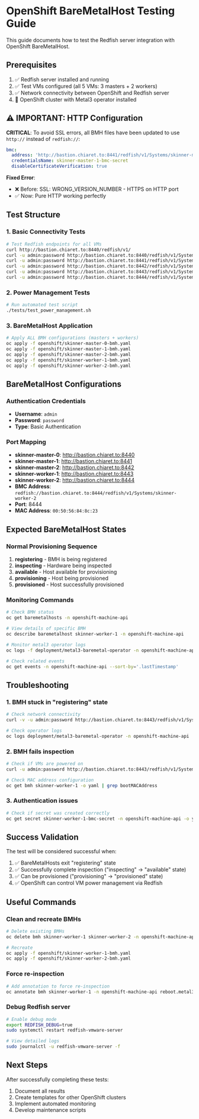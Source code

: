 # OpenShift BareMetalHost Testing Guide

This guide documents how to test the Redfish server integration with OpenShift BareMetalHost.

## Prerequisites

1. ✅ Redfish server installed and running
2. ✅ Test VMs configured (all 5 VMs: 3 masters + 2 workers)
3. ✅ Network connectivity between OpenShift and Redfish server
4. 🔄 OpenShift cluster with Metal3 operator installed

## ⚠️ IMPORTANT: HTTP Configuration 

**CRITICAL**: To avoid SSL errors, all BMH files have been updated to use `http://` instead of `redfish://`:

```yaml
bmc:
  address: 'http://bastion.chiaret.to:8441/redfish/v1/Systems/skinner-master-1'
  credentialsName: skinner-master-1-bmc-secret
  disableCertificateVerification: true
```

**Fixed Error**: 
- ❌ Before: SSL: WRONG_VERSION_NUMBER - HTTPS on HTTP port
- ✅ Now: Pure HTTP working perfectly

## Test Structure

### 1. Basic Connectivity Tests

```bash
# Test Redfish endpoints for all VMs
curl http://bastion.chiaret.to:8440/redfish/v1/
curl -u admin:password http://bastion.chiaret.to:8440/redfish/v1/Systems/skinner-master-0
curl -u admin:password http://bastion.chiaret.to:8441/redfish/v1/Systems/skinner-master-1  
curl -u admin:password http://bastion.chiaret.to:8442/redfish/v1/Systems/skinner-master-2
curl -u admin:password http://bastion.chiaret.to:8443/redfish/v1/Systems/skinner-worker-1
curl -u admin:password http://bastion.chiaret.to:8444/redfish/v1/Systems/skinner-worker-2
```

### 2. Power Management Tests

```bash
# Run automated test script
./tests/test_power_management.sh
```

### 3. BareMetalHost Application

```bash
# Apply ALL BMH configurations (masters + workers)
oc apply -f openshift/skinner-master-0-bmh.yaml
oc apply -f openshift/skinner-master-1-bmh.yaml
oc apply -f openshift/skinner-master-2-bmh.yaml  
oc apply -f openshift/skinner-worker-1-bmh.yaml
oc apply -f openshift/skinner-worker-2-bmh.yaml
```

## BareMetalHost Configurations

### Authentication Credentials
- **Username**: `admin`
- **Password**: `password`
- **Type**: Basic Authentication

### Port Mapping
- **skinner-master-0**: http://bastion.chiaret.to:8440
- **skinner-master-1**: http://bastion.chiaret.to:8441  
- **skinner-master-2**: http://bastion.chiaret.to:8442
- **skinner-worker-1**: http://bastion.chiaret.to:8443
- **skinner-worker-2**: http://bastion.chiaret.to:8444  
- **BMC Address**: `redfish://bastion.chiaret.to:8444/redfish/v1/Systems/skinner-worker-2`
- **Port**: 8444
- **MAC Address**: `00:50:56:84:8c:23`

## Expected BareMetalHost States

### Normal Provisioning Sequence

1. **registering** - BMH is being registered
2. **inspecting** - Hardware being inspected  
3. **available** - Host available for provisioning
4. **provisioning** - Host being provisioned
5. **provisioned** - Host successfully provisioned

### Monitoring Commands

```bash
# Check BMH status
oc get baremetalhosts -n openshift-machine-api

# View details of specific BMH
oc describe baremetalhost skinner-worker-1 -n openshift-machine-api

# Monitor metal3 operator logs
oc logs -f deployment/metal3-baremetal-operator -n openshift-machine-api

# Check related events
oc get events -n openshift-machine-api --sort-by='.lastTimestamp'
```

## Troubleshooting

### 1. BMH stuck in "registering" state

```bash
# Check network connectivity
curl -v -u admin:password http://bastion.chiaret.to:8443/redfish/v1/Systems/skinner-worker-1

# Check operator logs
oc logs deployment/metal3-baremetal-operator -n openshift-machine-api
```

### 2. BMH fails inspection

```bash
# Check if VMs are powered on
curl -u admin:password http://bastion.chiaret.to:8443/redfish/v1/Systems/skinner-worker-1 | jq '.PowerState'

# Check MAC address configuration
oc get bmh skinner-worker-1 -o yaml | grep bootMACAddress
```

### 3. Authentication issues

```bash
# Check if secret was created correctly
oc get secret skinner-worker-1-bmc-secret -n openshift-machine-api -o yaml
```

## Success Validation

The test will be considered successful when:

1. ✅ BareMetalHosts exit "registering" state 
2. ✅ Successfully complete inspection ("inspecting" → "available" state)
3. ✅ Can be provisioned ("provisioning" → "provisioned" state)
4. ✅ OpenShift can control VM power management via Redfish

## Useful Commands

### Clean and recreate BMHs
```bash
# Delete existing BMHs
oc delete bmh skinner-worker-1 skinner-worker-2 -n openshift-machine-api

# Recreate
oc apply -f openshift/skinner-worker-1-bmh.yaml
oc apply -f openshift/skinner-worker-2-bmh.yaml
```

### Force re-inspection
```bash
# Add annotation to force re-inspection
oc annotate bmh skinner-worker-1 -n openshift-machine-api reboot.metal3.io/capz-remediation-
```

### Debug Redfish server
```bash
# Enable debug mode
export REDFISH_DEBUG=true
sudo systemctl restart redfish-vmware-server

# View detailed logs
sudo journalctl -u redfish-vmware-server -f
```

## Next Steps

After successfully completing these tests:

1. Document all results
2. Create templates for other OpenShift clusters
3. Implement automated monitoring
4. Develop maintenance scripts
